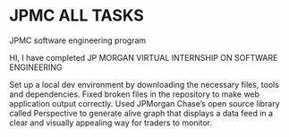 # JPMC ALL TASKS
 JPMC software engineering program

HI,
I have completed JP MORGAN VIRTUAL INTERNSHIP ON SOFTWARE ENGINEERING

Set up a local dev environment by downloading the necessary files, tools and dependencies.
Fixed broken files in the repository to make web application output correctly.
Used JPMorgan Chase’s open source library called Perspective to generate alive graph that displays a data feed in a clear and visually appealing way for traders to monitor.

